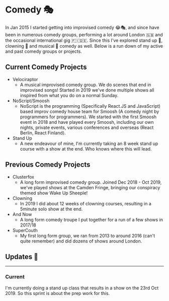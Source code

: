 # Comedy 🎭

In Jan 2015 I started getting into improvised comedy 😂🎭, and since have been in numerous comedy groups, performing a lot around London 🇬🇧 and the occasional international gig 🇫🇮🇩🇪. Since this I've explored stand up 🎤, clowning 🤡 and musical 🎼 comedy as well. Below is a run down of my active and past comedy groups or projects.

## Current Comedy Projects

- Velociraptor
  - A musical improvised comedy group. We do scenes that end in improvised songs! Started in 2019 we've done multiple shows all inspired from what you do on a normal Sunday.
- NoScript/Smoosh
  - NoScript is the programming (Specifically React.JS and JavaScript) based improv comedy house team for Smoosh (A comedy night by programmers for programmers). We started with the first Smoosh event in 2018 and have played every Smoosh, including our own nights, private events, various conferences and overseas (React Berlin, React Finland).
- Stand Up
  - A new endeavour of mine, I'm currently taking an 8 week stand up course with a show at the end. Who knows where this will lead.

## Previous Comedy Projects

- Clusterfox
  - A long form improvised comedy group. Joined Dec 2018 - Oct 2019, we've played shows at the Camden Fringe, bringing our conspiracy themed show Wake Up Sheeple!
- Clowning
  - In 2019 I did about 12 weeks of clowning courses, resulting in a 5minute solo show at the end.
- And Now
  - A long form comedy troupe I put together for a run of a few shows in 2017/18
- SuperCouth
  - My first long form group, we ran from 2013 to around 2016 (can't quite remember) and did dozens of shows around London.

## Updates 🔼

---

### Current

I'm currently doing a stand up class that results in a show on the 23rd Oct 2019. So this sprint is about the prep work for this.
